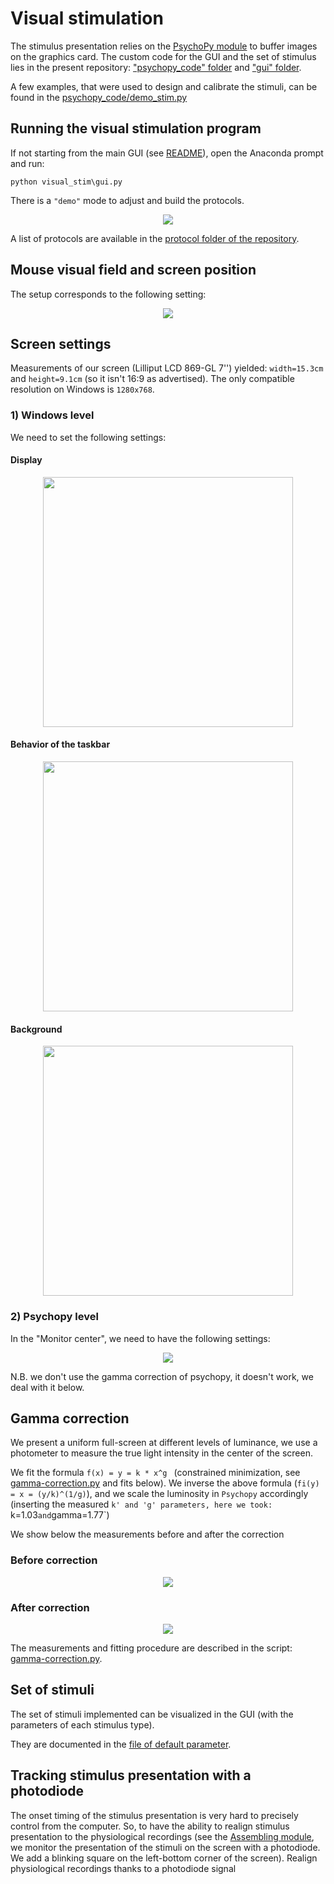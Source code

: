 # Visual stimulation

The stimulus presentation relies on the [PsychoPy module](https://www.psychopy.org) to buffer images on the graphics card. The custom code for the GUI and the set of stimulus lies in the present repository: ["psychopy_code" folder](./psychopy_code/) and ["gui" folder](./gui/).

A few examples, that were used to design and calibrate the stimuli, can be found in the [psychopy_code/demo_stim.py](./psychopy_code/demo_stim.py)

## Running the visual stimulation program

If not starting from the main GUI (see [README](../../README.md)), open the Anaconda prompt and run:

```
python visual_stim\gui.py
```

There is a `"demo"` mode to adjust and build the protocols.

<p align="center">
  <img src="../../docs/gui-visual-stim.png"/>
</p>

A list of protocols are available in the [protocol folder of the repository](../exp/protocols/).

## Mouse visual field and screen position

The setup corresponds to the following setting:

<p align="center">
  <img src="../../docs/visual-field.png"/>
</p>

## Screen settings

Measurements of our screen (Lilliput LCD 869-GL 7'') yielded: `width=15.3cm` and `height=9.1cm` (so it isn't 16:9 as advertised). The only compatible resolution on Windows is `1280x768`.

### 1) Windows level

We need to set the following settings:

#### Display

<p align="center">
  <img src="../../docs/display.png" width="400">
</p>

#### Behavior of the taskbar

<p align="center">
  <img src="../../docs/taskbar.png" width="400" >
</p>

#### Background

<p align="center">
  <img src="../../docs/background.png" width="400">
</p>

### 2) Psychopy level

In the "Monitor center", we need to have the following settings:

<p align="center">
  <img src="../../docs/monitor.png">
</p>

N.B. we don't use the gamma correction of psychopy, it doesn't work, we deal with it below.

## Gamma correction

We present a uniform full-screen at different levels of luminance, we use a photometer to measure the true light intensity in the center of the screen.

We fit the formula `f(x) = y = k * x^g ` (constrained minimization, see [gamma-correction.py](./gamma-correction.py) and fits below).
We inverse the above formula (`fi(y) = x = (y/k)^(1/g)`), and we scale the luminosity in `Psychopy` accordingly (inserting the measured `k' and 'g' parameters, here we took: `k=1.03` and `gamma=1.77`)

We show below the measurements before and after the correction

### Before correction
<p align="center">
  <img src="../../docs/gamma-correction-before.png"/>
</p>

### After correction
<p align="center">
  <img src="../../docs/gamma-correction-after.png"/>
</p>

The measurements and fitting procedure are described in the script: [gamma-correction.py](./gamma-correction.py).

## Set of stimuli

The set of stimuli implemented can be visualized in the GUI (with the parameters of each stimulus type).

They are documented in the [file of default parameter](./default_params.py).

## Tracking stimulus presentation with a photodiode

The onset timing of the stimulus presentation is very hard to precisely control from the computer. So, to have the ability to realign stimulus presentation to the physiological recordings (see the [Assembling module](../assembling/README.md), we monitor the presentation of the stimuli on the screen with a photodiode.
We add a blinking square on the left-bottom corner of the screen).
Realign physiological recordings thanks to a photodiode signal


